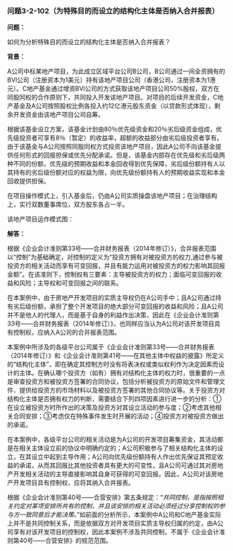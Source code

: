 ### 问题3-2-102（为特殊目的而设立的结构化主体是否纳入合并报表）

**问题：**

如何为分析特殊目的而设立的结构化主体是否纳入合并报表？

**背景：**

A公司中标某地产项目，为此成立区域平台公司B公司，B公司通过一间全资拥有的BVI公司（注册资本为1美元）持有该地产项目公司（香港公司，注册资本为1港元）。C地产基金通过增资BVI公司的方式获取该地产项目公司50%股权，双方在同股同权的合作原则下，共同投入开发该地产项目。对项目的后续开发资金，C地产基金及A公司按照股权比例各投入约12亿港元股东资金（以贷款形式体现），剩余开发资金由该地产项目公司自筹。

根据该基金设立方案，该基金计划由80％优先级资金和20％劣后级资金组成，优先级投资者可享有8％（暂定）的收益率，超额的收益部分由劣后级投资者享有。由于该基金与A公司按照同股同权方式投资该地产项目，因此A公司不向该基金提供任何形式的回报担保或优先分配承诺。但是，该基金内部存在优先级和劣后级两种不同的份额，优先级的预期收益和本金回收得到优先保障，劣后级份额持有人以其持有的劣后级份额对应的权益为限，向优先级份额持有人的预期收益实现和本金回收提供担保。

在项目操作模式上，引入基金后，仍由A公司实质操盘该地产项目；在治理结构上，实行双数董事席位，双方股东各占一半。

该地产项目运作模式图：

**解答：**

根据《企业会计准则第33号——合并财务报表（2014年修订）》，合并报表范围以“控制”为基础确定，对控制的定义为“投资方拥有对被投资方的权力,通过参与被投资方的相关活动而享有可变回报，并且有能力运用对被投资方的权力影响其回报金额”。在该准则下，控制权有三要素：主导被投资方的权力；面临可变回报的收益和风险；主导权和可变回报之间的联系。

在本案例中，由于房地产开发项目的实质主导权仍在A公司手中；且A公司通过持有劣后级份额，承担了整个开发项目的绝大部分可变回报的收益和风险；且A公司并不是他人的代理人，而是基于自身的利益作出决策，因此在《企业会计准则第33号——合并财务报表（2014年修订）》，也同样应当认为A公司对该开发项目具有控制权，应纳入A公司的合并报表范围。

本案例中所涉及的各级平台公司属于《企业会计准则第33号——合并财务报表（2014年修订）》和《企业会计准则第41号——在其他主体中权益的披露》所定义的“结构化主体”，即在确定其控制方时没有将表决权或类似权利作为决定因素而设计的主体。在确认哪个投资方（如有）拥有对结构化主体的权力时，很重要的一点是审查投资方和被投资方签署的合同协议，包括分析被投资方的原始文件和管理文件、提供给投资方的市场材料以及被投资方签署的其他合同协议等。关于投资方对结构化主体是否拥有权力的判断，需要结合下列四项因素进行进一步的分析：①在设立被投资方时所作出的决策及投资方对其设立活动的参与度；②考虑其他相关合同安排；③考虑仅在特殊事件发生时开展的活动；④投资方对被投资方做出的承诺。

在本案例中，各级平台公司的相关活动是为A公司的开发项目筹集资金，其活动都是在相关主体设立前的协议中明确约定的；A公司积极参与了相关结构化主体的设立，在其设立中起到主导作用；A公司向优先级份额持有人作出优先保证其预定收益的承诺，从而其回报比其他投资者具有更大的可变性，且A公司可通过其对房地产开发相关活动的主导直接影响其自身可获得的可变回报。因此，A公司对该房地产开发项目具有控制权，应将其纳入合并报表。

根据《企业会计准则第40号——合营安排》第五条规定：“*共同控制，是指按照相关约定对某项安排所共有的控制，并且该安排的相关活动必须经过分享控制权的参与方一致同意后才能决策。*”如前面的分析所示，本案例中A公司和C地产基金实际上并不是共同控制关系，而是依据双方对开发项目实质主导权归属的约定，由A公司享有对该开发项目的控制权，因此本案例不涉及共同控制，不属于《企业会计准则第40号——合营安排》的规范范围。